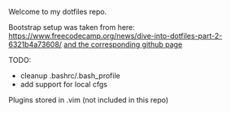 Welcome to my dotfiles repo.

Bootstrap setup was taken from here:
https://www.freecodecamp.org/news/dive-into-dotfiles-part-2-6321b4a73608/ [and the corresponding github page](https://github.com/ajmalsiddiqui/dotfiles)


TODO:
* cleanup .bashrc/.bash_profile
* add support for local cfgs

Plugins stored in .vim (not included in this repo)
